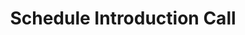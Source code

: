 ---
title: Schedule Introduction Call
layout: schedule-call
seo:
  page_title:
  meta_description: >-
    Get in touch with Keynecta using our contact form. Simple and direct communication for a complete online system to help you drive profits and value people.
  featured_image: /person-on-phone-in-manufacturing-plant-1_txinhw.jpg
content_blocks:
  - _bookshop_name: hero
    heading: Schedule Introduction Call
    body: >-
      Ready to elevate your organization with Keynecta? Schedule a 30-minute introduction call to connect with us.
    image_1:
      image_url: /person-on-phone-in-manufacturing-plant-1_txinhw.jpg
      image_alt:
    image_2:
      image_url:
      image_alt:
    button:
      button_url:
      button_text:
      open_in_new_tab: false
---